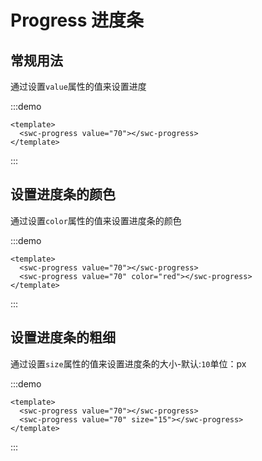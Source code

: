 # Progress 进度条

## 常规用法

通过设置`value`属性的值来设置进度

:::demo
```vue
<template>
  <swc-progress value="70"></swc-progress>
</template>
```
:::

## 设置进度条的颜色

通过设置`color`属性的值来设置进度条的颜色

:::demo
```vue
<template>
  <swc-progress value="70"></swc-progress>
  <swc-progress value="70" color="red"></swc-progress>
</template>
```
:::

## 设置进度条的粗细

通过设置`size`属性的值来设置进度条的大小-默认:`10`单位：px

:::demo
```vue
<template>
  <swc-progress value="70"></swc-progress>
  <swc-progress value="70" size="15"></swc-progress>
</template>
```
:::
